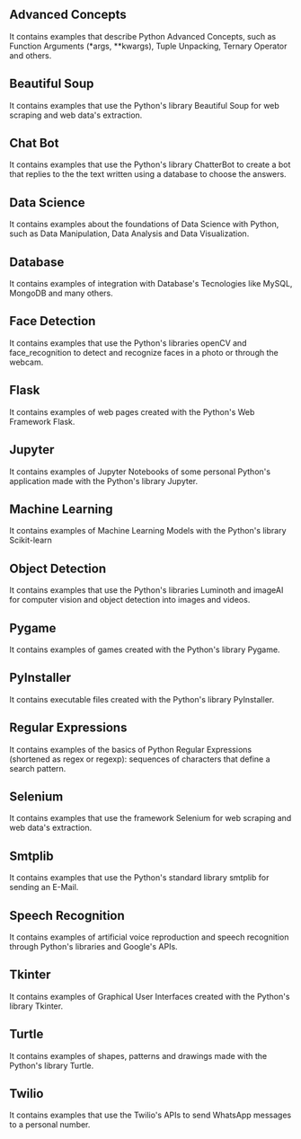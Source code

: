 ## Advanced Concepts
It contains examples that describe Python Advanced Concepts, such as Function Arguments (*args, **kwargs), Tuple Unpacking, Ternary Operator and others.

## Beautiful Soup
It contains examples that use the Python's library Beautiful Soup for web scraping and web data's extraction.

## Chat Bot
It contains examples that use the Python's library ChatterBot to create a bot that replies to the the text written using a database to choose the answers.

## Data Science
It contains examples about the foundations of Data Science with Python, such as Data Manipulation, Data Analysis and Data Visualization.

## Database 
It contains examples of integration with Database's Tecnologies like MySQL, MongoDB and many others.

## Face Detection
It contains examples that use the Python's libraries openCV and face_recognition to detect and recognize faces in a photo or through the webcam.

## Flask
It contains examples of web pages created with the Python's Web Framework Flask.

## Jupyter
It contains examples of Jupyter Notebooks of some personal Python's application made with the Python's library Jupyter.

## Machine Learning
It contains examples of Machine Learning Models with the Python's library Scikit-learn

## Object Detection
It contains examples that use the Python's libraries Luminoth and imageAI for computer vision and object detection into images and videos.

## Pygame
It contains examples of games created with the Python's library Pygame.

## PyInstaller
It contains executable files created with the Python's library PyInstaller.

## Regular Expressions
It contains examples of the basics of Python Regular Expressions (shortened as regex or regexp): sequences of characters that define a search pattern.

## Selenium
It contains examples that use the framework Selenium for web scraping and web data's extraction.

## Smtplib
It contains examples that use the Python's standard library smtplib for sending an E-Mail.

## Speech Recognition
It contains examples of artificial voice reproduction and speech recognition through Python's libraries and Google's APIs.

## Tkinter
It contains examples of Graphical User Interfaces created with the Python's library Tkinter.

## Turtle
It contains examples of shapes, patterns and drawings made with the Python's library Turtle.

## Twilio
It contains examples that use the Twilio's APIs to send WhatsApp messages to a personal number.

